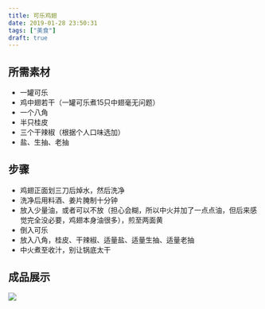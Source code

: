 ```yaml
---
title: 可乐鸡翅
date: 2019-01-28 23:50:31
tags: ["美食"]
draft: true
---
```


## 所需素材

- 一罐可乐
- 鸡中翅若干（一罐可乐煮15只中翅毫无问题）
- 一个八角
- 半只桂皮
- 三个干辣椒（根据个人口味选加）
- 盐、生抽、老抽

## 步骤
- 鸡翅正面划三刀后焯水，然后洗净
- 洗净后用料酒、姜片腌制十分钟
- 放入少量油，或者可以不放（担心会糊，所以中火并加了一点点油，但后来感觉完全没必要，鸡翅本身油很多），煎至两面黄
- 倒入可乐
- 放入八角，桂皮、干辣椒、适量盐、适量生抽、适量老抽
- 中火煮至收汁，别让锅底太干

## 成品展示
![](/images/recipe/可乐鸡翅成品.jpg)
